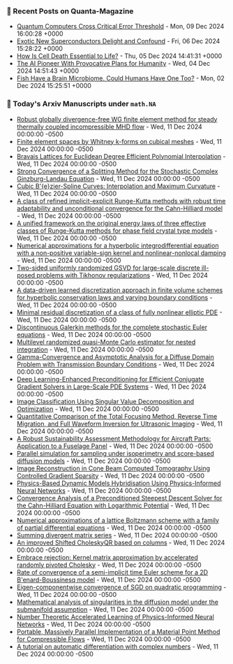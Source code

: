 ### 📝 Recent Posts on Quanta-Magazine
<!-- quanta starts -->
* <a href="https://www.quantamagazine.org/quantum-computers-cross-critical-error-threshold-20241209/">Quantum Computers Cross Critical Error Threshold</a> - Mon, 09 Dec 2024 16:00:28 +0000
* <a href="https://www.quantamagazine.org/exotic-new-superconductors-delight-and-confound-20241206/">Exotic New Superconductors Delight and Confound</a> - Fri, 06 Dec 2024 15:28:22 +0000
* <a href="https://www.quantamagazine.org/how-is-cell-death-essential-to-life-20241205/">How Is Cell Death Essential to Life?</a> - Thu, 05 Dec 2024 14:41:31 +0000
* <a href="https://www.quantamagazine.org/the-ai-pioneer-with-provocative-plans-for-humanity-20241204/">The AI Pioneer With Provocative Plans for Humanity</a> - Wed, 04 Dec 2024 14:51:43 +0000
* <a href="https://www.quantamagazine.org/fish-have-a-brain-microbiome-could-humans-have-one-too-20241202/">Fish Have a Brain Microbiome. Could Humans Have One Too?</a> - Mon, 02 Dec 2024 15:25:51 +0000
<!-- quanta ends -->

### 📝 Today's Arxiv Manuscripts under ``math.NA``
<!-- arxiv-math-na starts -->
* <a href="https://arxiv.org/abs/2412.06813">Robust globally divergence-free WG finite element method for steady thermally coupled incompressible MHD flow</a> - Wed, 11 Dec 2024 00:00:00 -0500
* <a href="https://arxiv.org/abs/2412.07118">Finite element spaces by Whitney k-forms on cubical meshes</a> - Wed, 11 Dec 2024 00:00:00 -0500
* <a href="https://arxiv.org/abs/2412.07179">Bravais Lattices for Euclidean Degree Efficient Polynomial Interpolation</a> - Wed, 11 Dec 2024 00:00:00 -0500
* <a href="https://arxiv.org/abs/2412.07206">Strong Convergence of a Splitting Method for the Stochastic Complex Ginzburg-Landau Equation</a> - Wed, 11 Dec 2024 00:00:00 -0500
* <a href="https://arxiv.org/abs/2412.07227">Cubic B'{e}zier-Spline Curves: Interpolation and Maximum Curvature</a> - Wed, 11 Dec 2024 00:00:00 -0500
* <a href="https://arxiv.org/abs/2412.07321">A class of refined implicit-explicit Runge-Kutta methods with robust time adaptability and unconditional convergence for the Cahn-Hilliard model</a> - Wed, 11 Dec 2024 00:00:00 -0500
* <a href="https://arxiv.org/abs/2412.07342">A unified framework on the original energy laws of three effective classes of Runge-Kutta methods for phase field crystal type models</a> - Wed, 11 Dec 2024 00:00:00 -0500
* <a href="https://arxiv.org/abs/2412.07394">Numerical approximations for a hyperbolic integrodifferential equation with a non-positive variable-sign kernel and nonlinear-nonlocal damping</a> - Wed, 11 Dec 2024 00:00:00 -0500
* <a href="https://arxiv.org/abs/2412.07478">Two-sided uniformly randomized GSVD for large-scale discrete ill-posed problems with Tikhonov regularizations</a> - Wed, 11 Dec 2024 00:00:00 -0500
* <a href="https://arxiv.org/abs/2412.07541">A data-driven learned discretization approach in finite volume schemes for hyperbolic conservation laws and varying boundary conditions</a> - Wed, 11 Dec 2024 00:00:00 -0500
* <a href="https://arxiv.org/abs/2412.07568">Minimal residual discretization of a class of fully nonlinear elliptic PDE</a> - Wed, 11 Dec 2024 00:00:00 -0500
* <a href="https://arxiv.org/abs/2412.07613">Discontinuous Galerkin methods for the complete stochastic Euler equations</a> - Wed, 11 Dec 2024 00:00:00 -0500
* <a href="https://arxiv.org/abs/2412.07723">Multilevel randomized quasi-Monte Carlo estimator for nested integration</a> - Wed, 11 Dec 2024 00:00:00 -0500
* <a href="https://arxiv.org/abs/2412.07007">Gamma-Convergence and Asymptotic Analysis for a Diffuse Domain Problem with Transmission Boundary Conditions</a> - Wed, 11 Dec 2024 00:00:00 -0500
* <a href="https://arxiv.org/abs/2412.07127">Deep Learning-Enhanced Preconditioning for Efficient Conjugate Gradient Solvers in Large-Scale PDE Systems</a> - Wed, 11 Dec 2024 00:00:00 -0500
* <a href="https://arxiv.org/abs/2412.07288">Image Classification Using Singular Value Decomposition and Optimization</a> - Wed, 11 Dec 2024 00:00:00 -0500
* <a href="https://arxiv.org/abs/2412.07347">Quantitative Comparison of the Total Focusing Method, Reverse Time Migration, and Full Waveform Inversion for Ultrasonic Imaging</a> - Wed, 11 Dec 2024 00:00:00 -0500
* <a href="https://arxiv.org/abs/2412.07421">A Robust Sustainability Assessment Methodology for Aircraft Parts: Application to a Fuselage Panel</a> - Wed, 11 Dec 2024 00:00:00 -0500
* <a href="https://arxiv.org/abs/2412.07435">Parallel simulation for sampling under isoperimetry and score-based diffusion models</a> - Wed, 11 Dec 2024 00:00:00 -0500
* <a href="https://arxiv.org/abs/2412.07465">Image Reconstruction in Cone Beam Computed Tomography Using Controlled Gradient Sparsity</a> - Wed, 11 Dec 2024 00:00:00 -0500
* <a href="https://arxiv.org/abs/2412.07514">Physics-Based Dynamic Models Hybridisation Using Physics-Informed Neural Networks</a> - Wed, 11 Dec 2024 00:00:00 -0500
* <a href="https://arxiv.org/abs/2401.16316">Convergence Analysis of a Preconditioned Steepest Descent Solver for the Cahn-Hilliard Equation with Logarithmic Potential</a> - Wed, 11 Dec 2024 00:00:00 -0500
* <a href="https://arxiv.org/abs/2403.19231">Numerical approximations of a lattice Boltzmann scheme with a family of partial differential equations</a> - Wed, 11 Dec 2024 00:00:00 -0500
* <a href="https://arxiv.org/abs/2405.19713">Summing divergent matrix series</a> - Wed, 11 Dec 2024 00:00:00 -0500
* <a href="https://arxiv.org/abs/2408.06311">An improved Shifted CholeskyQR based on columns</a> - Wed, 11 Dec 2024 00:00:00 -0500
* <a href="https://arxiv.org/abs/2410.03969">Embrace rejection: Kernel matrix approximation by accelerated randomly pivoted Cholesky</a> - Wed, 11 Dec 2024 00:00:00 -0500
* <a href="https://arxiv.org/abs/2411.02590">Rate of convergence of a semi-implicit time Euler scheme for a 2D B'enard-Boussinesq model</a> - Wed, 11 Dec 2024 00:00:00 -0500
* <a href="https://arxiv.org/abs/2411.06476">Eigen-componentwise convergence of SGD on quadratic programming</a> - Wed, 11 Dec 2024 00:00:00 -0500
* <a href="https://arxiv.org/abs/2301.07882">Mathematical analysis of singularities in the diffusion model under the submanifold assumption</a> - Wed, 11 Dec 2024 00:00:00 -0500
* <a href="https://arxiv.org/abs/2307.13869">Number Theoretic Accelerated Learning of Physics-Informed Neural Networks</a> - Wed, 11 Dec 2024 00:00:00 -0500
* <a href="https://arxiv.org/abs/2404.17057">Portable, Massively Parallel Implementation of a Material Point Method for Compressible Flows</a> - Wed, 11 Dec 2024 00:00:00 -0500
* <a href="https://arxiv.org/abs/2409.06752">A tutorial on automatic differentiation with complex numbers</a> - Wed, 11 Dec 2024 00:00:00 -0500
<!-- arxiv-math-na ends -->
